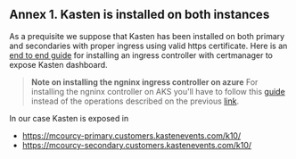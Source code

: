 ## Annex 1. Kasten is installed on both instances
As a prequisite we suppose that Kasten has been installed on both primary and secondaries with proper ingress using valid https certificate. Here is an [end to end guide](https://veeamkasten.dev/kasten-on-eks-2) for installing an ingress controller with certmanager to expose Kasten dashboard. 

> **Note on installing the ngninx ingress controller on azure** 
> For  installing the ngninx controller on AKS you'll have to follow this [guide](https://learn.microsoft.com/en-us/azure/linux-workloads/createaksdeployment/readme) instead of the operations described on the previous [link](https://veeamkasten.dev/kasten-on-eks-2).

In our case Kasten is exposed in 
- https://mcourcy-primary.customers.kastenevents.com/k10/
- https://mcourcy-secondary.customers.kastenevents.com/k10/
